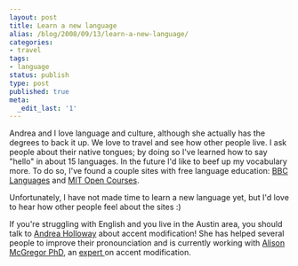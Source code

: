 ```yaml
---
layout: post
title: Learn a new language
alias: /blog/2008/09/13/learn-a-new-language/
categories:
- travel
tags:
- language
status: publish
type: post
published: true
meta:
  _edit_last: '1'
---
```

Andrea and I love language and culture, although she actually has the degrees to back it up. We love to travel and see how other people live. I ask people about their native tongues; by doing so I've learned how to say "hello" in about 15 languages. In the future I'd like to beef up my vocabulary more. To do so, I've found a couple sites with free language education: <a title="BBC Languages" href="http://www.bbc.co.uk/languages/" target="_blank">BBC Languages</a> and <a title="MIT Open Courses on Language" href="http://ocw.mit.edu/OcwWeb/web/courses/courses/index.htm#ForeignLanguagesandLiteratures" target="_blank">MIT Open Courses</a>.

Unfortunately, I have not made time to learn a new language yet, but I'd love to hear how other people feel about the sites :)

If you're struggling with English and you live in the Austin area, you should talk to <a title="Andrea Mire Linkedin" href="http://www.linkedin.com/profile?viewProfile=&amp;key=29993716" target="_blank">Andrea Holloway</a> about accent modification! She has helped several people to improve their pronounciation and is currently working with <a title="Alison McGregor PhD Linkedin" href="http://www.linkedin.com/profile?viewProfile=&amp;key=7298067" target="_blank">Alison McGregor PhD</a>, an <a title="UT ESL Faculty" href="http://www.utexas.edu/student/esl/faculty/" target="_blank">expert </a>on accent modification.
